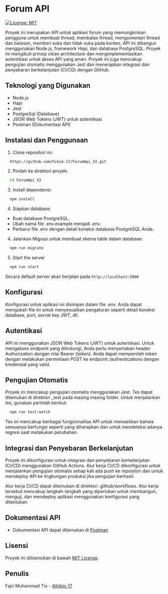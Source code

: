 # Forum API

[![License: MIT](https://img.shields.io/badge/License-MIT-yellow.svg)](https://opensource.org/licenses/MIT)


Proyek ini merupakan API untuk aplikasi forum yang memungkinkan pengguna untuk membuat thread, membalas thread, mengomentari thread dan balasan, memberi suka dan tidak suka pada konten. API ini dibangun menggunakan Node.js, framework Hapi, dan database PostgreSQL. Proyek ini mengikuti prinsip clean architecture dan mengimplementasikan autentikasi untuk akses API yang aman. Proyek ini juga mencakup pengujian otomatis menggunakan Jest dan menerapkan integrasi dan penyebaran berkelanjutan (CI/CD) dengan GitHub.

## Teknologi yang Digunakan

- Node.js
- Hapi
- Jest
- PostgreSql (Database)
- JSON Web Tokens (JWT) untuk autentikasi
- Postman (Dokumentasi API)


## Instalasi dan Penggunaan

1. Clone repositori ini:

```bash
  https://github.com/hikio-17/ForumApi_V2.git
```

2. Pindah ke direktori proyek:

```bash
  cd ForumApi_V2
```

3. Install dependensi:

```bash
  npm install
```

4. Siapkan database:

  - Buat database PostgreSQL.
  - Ubah nama file .env.example menjadi .env.
  - Perbarui file .env dengan detail koneksi     database PostgreSQL Anda.

4. Jalankan Migrasi untuk membuat skema table dalam database:

```bash
  npm run migrate
```

5. Start the server

```bash
  npm run start
```

Secara default server akan berjalan pada `http://localhost:5000`

## Konfigurasi

Konfigurasi untuk aplikasi ini disimpan dalam file .env. Anda dapat mengubah file ini untuk menyesuaikan pengaturan seperti detail koneksi database, port, secret key JWT, dll.
## Autentikasi

API ini menggunakan JSON Web Tokens (JWT) untuk autentikasi. Untuk mengakses endpoint yang dilindungi, Anda perlu menyertakan header Authorization dengan nilai Bearer {token}. Anda dapat memperoleh token dengan melakukan permintaan POST ke endpoint /authentications dengan kredensial yang valid.
## Pengujian Otomatis

Proyek ini mencakup pengujian otomatis menggunakan Jest. Tes dapat ditemukan di direktori _test pada masing masing folder. Untuk menjalankan tes, gunakan perintah berikut:

```bash
  npm run test:watch
```

Tes ini mencakup berbagai fungsionalitas API untuk memastikan bahwa semuanya berfungsi seperti yang diharapkan dan untuk mendeteksi adanya regresi saat melakukan perubahan.


## Integrasi dan Penyebaran Berkelanjutan

Proyek ini dikonfigurasi untuk integrasi dan penyebaran berkelanjutan (CI/CD) menggunakan GitHub Actions. Alur kerja CI/CD dikonfigurasi untuk menjalankan pengujian otomatis setiap kali ada push ke repositori dan untuk mendeploy API ke lingkungan produksi jika pengujian berhasil.

Alur kerja CI/CD dapat ditemukan di direktori .github/workflows. Alur kerja tersebut mencakup langkah-langkah yang diperlukan untuk membangun, menguji, dan mendeploy aplikasi menggunakan konfigurasi yang ditentukan.


## Dokumentasi API

- Dokumentasi API dapat ditemukan di [Postman](https://documenter.getpostman.com/view/20149138/2s93zB51po)

## Lisensi

Proyek ini dilisensikan di bawah [MIT License](https://opensource.org/licenses/MIT).


## Penulis
Fajri Muhammad Tio - [@hikio-17](https://github.com/hikio-17)
